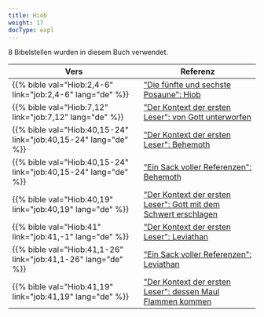 ```yaml
---
title: Hiob
weight: 17
docType: expl
---
```


8 Bibelstellen wurden in diesem Buch verwendet.

| Vers | Referenz |
|-------|-----------|
| {{% bible val="Hiob:2,4-6" link="job:2,4-6" lang="de" %}} | ["Die fünfte und sechste Posaune": Hiob](/expl/content/trumpets/the-trumpets-in-revelation#813b) |
| {{% bible val="Hiob:7,12" link="job:7,12" lang="de" %}} | ["Der Kontext der ersten Leser": von Gott unterworfen](/expl/content/beasts/the-beasts-and-the-666-in-historical-context#a261) |
| {{% bible val="Hiob:40,15-24" link="job:40,15-24" lang="de" %}} | ["Der Kontext der ersten Leser": Behemoth](/expl/content/beasts/the-beasts-and-the-666-in-historical-context#a261) |
| {{% bible val="Hiob:40,15-24" link="job:40,15-24" lang="de" %}} | ["Ein Sack voller Referenzen": Behemoth](/expl/content/beasts/the-nature-of-the-beast-in-the-book-of-revelation#78d1) |
| {{% bible val="Hiob:40,19" link="job:40,19" lang="de" %}} | ["Der Kontext der ersten Leser": Gott mit dem Schwert erschlagen](/expl/content/beasts/the-beasts-and-the-666-in-historical-context#a261) |
| {{% bible val="Hiob:41" link="job:41,-1" lang="de" %}} | ["Der Kontext der ersten Leser": Leviathan](/expl/content/beasts/the-beasts-and-the-666-in-historical-context#a261) |
| {{% bible val="Hiob:41,1-26" link="job:41,1-26" lang="de" %}} | ["Ein Sack voller Referenzen": Leviathan](/expl/content/beasts/the-nature-of-the-beast-in-the-book-of-revelation#78d1) |
| {{% bible val="Hiob:41,19" link="job:41,19" lang="de" %}} | ["Der Kontext der ersten Leser": dessen Maul Flammen kommen](/expl/content/beasts/the-beasts-and-the-666-in-historical-context#a261) |
